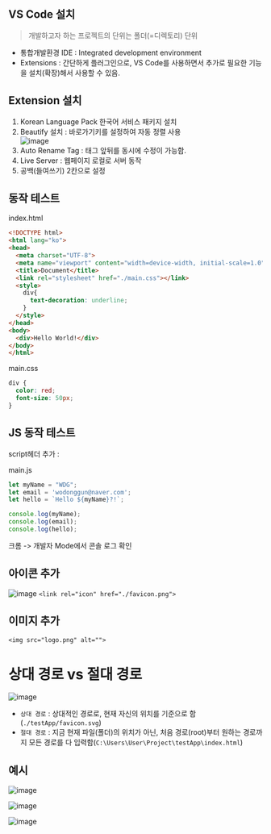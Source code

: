 ## VS Code 설치

> 개발하고자 하는 프로젝트의 단위는 폴더(=디렉토리) 단위
- 통합개발환경 IDE : Integrated development environment
- Extensions : 간단하게 플러그인으로, VS Code를 사용하면서 추가로 필요한 기능을 설치(확장)해서 사용할 수 있음.




## Extension 설치

1. Korean Language Pack 한국어 서비스 패키지 설치
2. Beautify 설치 : 바로가기키를 설정하여 자동 정렬 사용  
![image](https://user-images.githubusercontent.com/35188271/222061684-954b32ea-685e-4d73-b369-4d9861cf41b1.png)
3. Auto Rename Tag : 태그 앞뒤를 동시에 수정이 가능함.
4. Live Server : 웹페이지 로컬로 서버 동작
5. 공백(들여쓰기) 2칸으로 설정







## 동작 테스트

index.html
```HTML
<!DOCTYPE html>
<html lang="ko">
<head>
  <meta charset="UTF-8">
  <meta name="viewport" content="width=device-width, initial-scale=1.0">
  <title>Document</title>
  <link rel="stylesheet" href="./main.css"></link>
  <style>
    div{
      text-decoration: underline;
    }
  </style>
</head>
<body>
  <div>Hello World!</div>
</body>
</html>
```
  
main.css
```CSS
div {
  color: red;
  font-size: 50px; 
}
```


## JS 동작 테스트

script헤더 추가 :   <script src="./main.js"></script>  


main.js
```js
let myName = "WDG";
let email = 'wodonggun@naver.com';
let hello = `Hello ${myName}?!`;

console.log(myName);
console.log(email);
console.log(hello);
```
  
크롬 -> 개발자 Mode에서 콘솔 로그 확인


## 아이콘 추가
![image](https://user-images.githubusercontent.com/35188271/222076890-adcbf559-47aa-429f-b9c7-c4951eaab38b.png)
`<link rel="icon" href="./favicon.png">`


## 이미지 추가

`<img src="logo.png" alt="">`




# 상대 경로 vs 절대 경로

![image](https://user-images.githubusercontent.com/35188271/222871125-bc90fd9b-1b3f-4542-a53c-d861bbde550b.png)

- `상대 경로` : 상대적인 경로로, 현재 자신의 위치를 기준으로 함(`./testApp/favicon.svg`)
- `절대 경로` : 지금 현재 파일(폴더)의 위치가 아닌, 처음 경로(root)부터 원하는 경로까지 모든 경로를 다 입력함(`C:\Users\User\Project\testApp\index.html`)



## 예시

![image](https://user-images.githubusercontent.com/35188271/222871373-49c0d2a4-af8d-48f1-80ee-dd3487a4d865.png)

![image](https://user-images.githubusercontent.com/35188271/222871375-5437e4d2-7e1c-4724-9735-6e43d1aa2b2d.png)

![image](https://user-images.githubusercontent.com/35188271/222871385-9da8d203-eca3-4858-99b6-c1641bcde463.png)

